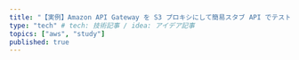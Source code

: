 ```yaml
---
title: "【実例】Amazon API Gateway を S3 プロキシにして簡易スタブ API でテスト効率化！" # 記事のタイトル
type: "tech" # tech: 技術記事 / idea: アイデア記事
topics: ["aws", "study"]
published: true
---
```


